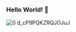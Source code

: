### Hello World! 👋
![0 d_cP9PQKZRQJOJuJ](https://user-images.githubusercontent.com/96146165/158187811-58dddeb8-5664-4588-8cc1-6f051566e9d0.png)

<!--
**Nilso97/Nilso97** is a ✨ _special_ ✨ repository because its `README.md` (this file) appears on your GitHub profile.

Here are some ideas to get you started:

- 🔭 I’m currently working on ...
- 🌱 I’m currently learning ...
- 👯 I’m looking to collaborate on ...
- 🤔 I’m looking for help with ...
- 💬 Ask me about ...
- 📫 How to reach me: ...
- 😄 Pronouns: ...
- ⚡ Fun fact: ...
-->
